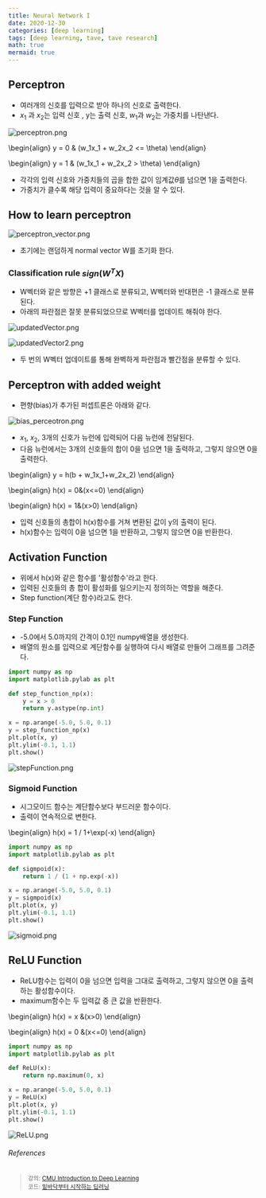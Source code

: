 ```yaml
---
title: Neural Network I
date: 2020-12-30
categories: [deep learning]
tags: [deep learning, tave, tave research]
math: true
mermaid: true
---
```


## Perceptron

- 여러개의 신호를 입력으로 받아 하나의 신호로 출력한다.
- $x_1$ 과 $x_2$는 입력 신호 , y는 출력 신호, $w_1$과 $w_2$는 가중치를 나탄낸다.

![perceptron.png](/assets/img/posts/TaveResearch/neuralN1/perceptron.png)

\begin{align}
y = 0 & (w_1x_1 + w_2x_2 <= \theta)
\end{align}

\begin{align}
y = 1 & (w_1x_1 + w_2x_2 > \theta)
\end{align}

- 각각의 입력 신호와 가중치들의 곱을 합한 값이 임계값$\theta$를 넘으면 1을 출력한다.
- 가중치가 클수록 해당 입력이 중요하다는 것을 알 수 있다.

## How to learn perceptron

![perceptron_vector.png](/assets/img/posts/TaveResearch/neuralN1/perceptron_vector.png)

- 초기에는 랜덤하게 normal vector W를 초기화 한다.

### Classification rule $sign(W^TX)$

- W벡터와 같은 방향은 +1 클래스로 분류되고, W벡터와 반대편은 -1 클래스로 분류된다.
- 아래의 파란점은 잘못 분류되었으므로 W벡터를 업데이트 해줘야 한다.

![updatedVector.png](/assets/img/posts/TaveResearch/neuralN1/updatedVector.png)

![updatedVector2.png](/assets/img/posts/TaveResearch/neuralN1/updatedVector2.png)

- 두 번의 W벡터 업데이트를 통해 완벽하게 파란점과 빨간점을 분류할 수 있다.

## Perceptron with added weight

- 편향(bias)가 추가된 퍼셉트론은 아래와 같다.

![bias_perceotron.png](/assets/img/posts/TaveResearch/neuralN1/bias_perceotron.png)

- $x_1$, $x_2$, 3개의 신호가 뉴런에 입력되어 다음 뉴런에 전달된다.
- 다음 뉴런에서는 3개의 신호들의 합이 0을 넘으면 1을 출력하고, 그렇지 않으면 0을 출력한다.

\begin{align}
y = h(b + w_1x_1+w_2x_2)
\end{align}

\begin{align}
h(x) = 0&(x<=0)
\end{align}

\begin{align}
h(x) = 1&(x>0)
\end{align}

- 입력 신호들의 총합이 h(x)함수를 거쳐 변환된 값이 y의 출력이 된다.
- h(x)함수는 입력이 0을 넘으면 1을 반환하고, 그렇지 않으면 0을 반환한다.

## Activation Function

- 위에서 h(x)와 같은 함수를 '활성함수'라고 한다.
- 입력된 신호들의 총 합이 활성화를 일으키는지 정의하는 역할을 해준다.
- Step function(계단 함수)라고도 한다.

### Step Function

- -5.0에서 5.0까지의 간격이 0.1인 numpy배열을 생성한다.
- 배열의 원소를 입력으로 계단함수를 실행하여 다시 배열로 만들어 그래프를 그려준다.

```python
import numpy as np
import matplotlib.pylab as plt

def step_function_np(x):
    y = x > 0
    return y.astype(np.int)

x = np.arange(-5.0, 5.0, 0.1)
y = step_function_np(x)
plt.plot(x, y)
plt.ylim(-0.1, 1.1)
plt.show()
```

![stepFunction.png](/assets/img/posts/TaveResearch/neuralN1/stepFunction.png)

### Sigmoid Function

- 시그모이드 함수는 계단함수보다 부드러운 함수이다.
- 출력이 연속적으로 변한다.

\begin{align}
h(x) = 1 / 1+\exp(-x)
\end{align}

```python
import numpy as np
import matplotlib.pylab as plt

def sigmpoid(x):
    return 1 / (1 + np.exp(-x))

x = np.arange(-5.0, 5.0, 0.1)
y = sigmpoid(x)
plt.plot(x, y)
plt.ylim(-0.1, 1.1)
plt.show()
```

![sigmoid.png](/assets/img/posts/TaveResearch/neuralN1/sigmoid.png)

## ReLU Function

- ReLU함수는 입력이 0을 넘으면 입력을 그대로 출력하고, 그렇지 않으면 0을 출력하는 활성함수이다.
- maximum함수는 두 입력값 중 큰 값을 반환한다.

\begin{align}
h(x) = x &(x>0)
\end{align}

\begin{align}
h(x) = 0 &(x<=0)
\end{align}

```python
import numpy as np
import matplotlib.pylab as plt

def ReLU(x):
    return np.maximum(0, x)

x = np.arange(-5.0, 5.0, 0.1)
y = ReLU(x)
plt.plot(x, y)
plt.ylim(-0.1, 1.1)
plt.show()
```

![ReLU.png](/assets/img/posts/TaveResearch/neuralN1/ReLU.png)

###### References

> <sub>강의: [CMU Introduction to Deep Learning](https://deeplearning.cs.cmu.edu/F20/index.html)</sub>  
> <sub>코드: [밑바닥부터 시작하는 딥러닝](https://www.hanbit.co.kr/store/books/look.php?p_code=B8475831198)</sub>
